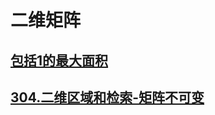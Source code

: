 # 二维矩阵

## [包括1的最大面积](./max_include_one_area.py)
## [304.二维区域和检索-矩阵不可变](https://leetcode-cn.com/problems/range-sum-query-2d-immutable/)